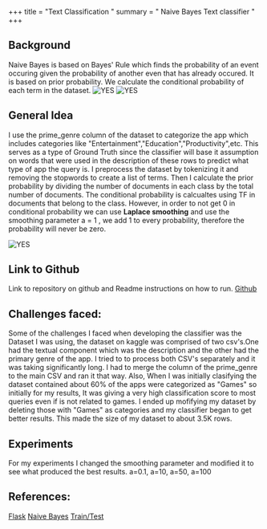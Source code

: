 
+++ title = "Text Classification " 
summary = " Naive Bayes Text classifier " 
+++
## Background 
Naive Bayes is based on Bayes' Rule which finds the probability of an event occuring given the probability of another even that has already occured. It is based on prior probability. We calculate the conditional probability of each term in the dataset.
 ![YES](/post/naiveBayes.png)
 ![YES](/post/posterior.png)


## General Idea
I use the prime_genre column of the dataset to categorize the app which includes categories like "Entertainment","Education","Productivity",etc. This serves as a type of Ground Truth since the classifier will base it assumption on words that were used in the description of these rows to predict what type of app the query is. I preprocess the dataset by tokenizing it and removing the stopwords to create a list of terms. Then I calculate the prior probability by dividing the number of documents in each class by the total number of documents. The conditional probability is calcualtes using TF in documents that belong to the class. However, in order to not get 0 in conditional probability we can use **Laplace smoothing** and use the smoothing parameter a = 1 , we add 1 to every probability, therefore the probability will never be zero.

 ![YES](/post/laplace.png)
## Link to Github 
Link to repository on github and Readme instructions on how to run. 
[Github](https://github.com/sergiog23/YoutubeSearchClassify/blob/master/README.md)

## Challenges faced:
 Some of the challenges I faced when developing the classifier was the Dataset I was using, the dataset on kaggle was comprised of two csv's.One had the textual component which was the description and the other had the primary genre of the app. I tried to to process both CSV's separately and it was taking significantly long. I had to merge the column of the prime_genre to the main CSV and ran it that way. Also, When I was initially clasifying the dataset contained about 60% of the apps were categorized as "Games" so initially for my results, It was giving a very high classification score to most queries even if is not related to games. I ended up mofifying my dataset by deleting those with "Games" as categories and my classifier began to get better results. This made the size of my dataset to about 3.5K rows.

## Experiments 
For my experiments I changed the smoothing parameter and modified it to see what produced the best results. a=0.1, a=10, a=50, a=100


## References: 
[Flask](https://www.youtube.com/watch?v=MwZwr5Tvyxo&list=PL-osiE80TeTs4UjLw5MM6OjgkjFeUxCYH)
[Naive Bayes](https://towardsdatascience.com/introduction-to-naive-bayes-classification-4cffabb1ae54)
[Train/Test](https://towardsdatascience.com/train-test-split-and-cross-validation-in-python-80b61beca4b6)